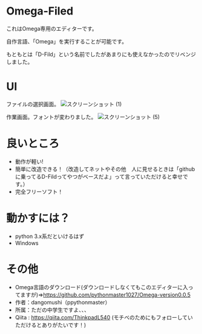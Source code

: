 # Omega-Filed

これはOmega専用のエディターです。

自作言語、「Omega」を実行することが可能です。

もともとは「D-Fild」という名前でしたがあまりにも使えなかったのでリベンジしました。

# UI
ファイルの選択画面。
![スクリーンショット (1)](https://user-images.githubusercontent.com/74484618/99239467-71f69180-283e-11eb-89ae-26b808582f28.png)

作業画面。フォントが変わりました。
![スクリーンショット (5)](https://user-images.githubusercontent.com/74484618/99540067-62b84500-29f2-11eb-8baa-5d689b3320c2.png)


# 良いところ

- 動作が軽い!
- 簡単に改造できる！（改造してネットやその他　人に見せるときは「githubに乗ってるD-Fildってやつがベースだよ」って言っていただけると幸せです。）
- 完全フリーソフト！

# 動かすには？

* python 3.x系だといけるはず
* Windows

# その他

* Omega言語のダウンロード(ダウンロードしなくてもこのエディターに入ってますが)=>https://github.com/pythonmaster1027/Omega-version0.0.5
* 作者：dangomushi（ppythonmaster）
* 所属：ただの中学生ですよ、、、
* Qiita : https://qiita.com/ThinkpadL540  (モチベのためにもフォローしていただけるとありがたいです！)

